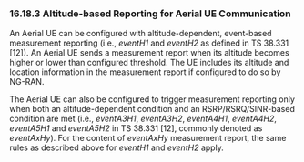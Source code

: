 ### 16.18.3 Altitude-based Reporting for Aerial UE Communication

An Aerial UE can be configured with altitude-dependent, event-based
measurement reporting (i.e., *eventH1* and *eventH2* as defined in TS
38.331 \[12\]). An Aerial UE sends a measurement report when its
altitude becomes higher or lower than configured threshold. The UE
includes its altitude and location information in the measurement report
if configured to do so by NG-RAN.

The Aerial UE can also be configured to trigger measurement reporting
only when both an altitude-dependent condition and an
RSRP/RSRQ/SINR-based condition are met (i.e., *eventA3H1*, *eventA3H2*,
*eventA4H1*, *eventA4H2*, *eventA5H1* and *eventA5H2* in TS 38.331
\[12\], commonly denoted as *eventAxHy*). For the content of *eventAxHy*
measurement report, the same rules as described above for *eventH1* and
*eventH2* apply.